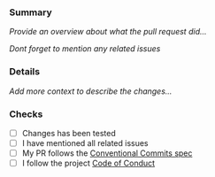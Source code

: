 ### Summary
_Provide an overview about what the pull request did..._

_Dont forget to mention any related issues_

### Details
_Add more context to describe the changes..._

### Checks
- [ ] Changes has been tested 
- [ ] I have mentioned all related issues
- [ ] My PR follows the [Conventional Commits spec](https://www.conventionalcommits.org/)
- [ ] I follow the project [Code of Conduct](https://github.com/rabraghib/.github/blob/main/CODE_OF_CONDUCT.md)
